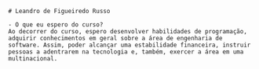     # Leandro de Figueiredo Russo

    - O que eu espero do curso?
    Ao decorrer do curso, espero desenvolver habilidades de programação, adquirir conhecimentos em geral sobre a área de engenharia de software. Assim, poder alcançar uma estabilidade financeira, instruir pessoas a adentrarem na tecnologia e, também, exercer a área em uma multinacional.